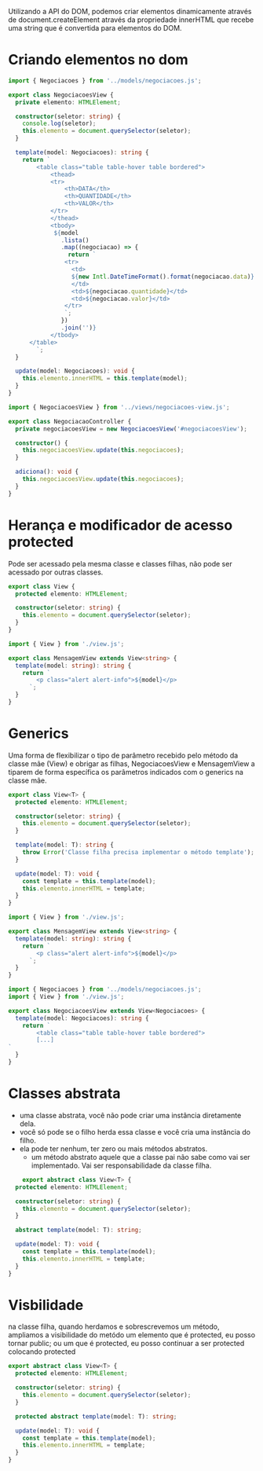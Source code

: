 Utilizando a API do DOM, podemos criar elementos dinamicamente através de document.createElement através da propriedade innerHTML que recebe uma string que é convertida para elementos do DOM.

# Criando elementos no dom

```ts
import { Negociacoes } from '../models/negociacoes.js';

export class NegociacoesView {
  private elemento: HTMLElement;

  constructor(seletor: string) {
    console.log(seletor);
    this.elemento = document.querySelector(seletor);
  }

  template(model: Negociacoes): string {
    return `
        <table class="table table-hover table bordered">
            <thead>
            <tr>
                <th>DATA</th>
                <th>QUANTIDADE</th>
                <th>VALOR</th>
            </tr>
            </thead>
            <tbody>
             ${model
               .lista()
               .map((negociacao) => {
                 return `
                <tr>
                  <td>
                  ${new Intl.DateTimeFormat().format(negociacao.data)}
                  </td>
                  <td>${negociacao.quantidade}</td>
                  <td>${negociacao.valor}</td>
                </tr>
                `;
               })
               .join('')}
            </tbody>
      </table>
        `;
  }

  update(model: Negociacoes): void {
    this.elemento.innerHTML = this.template(model);
  }
}
```

```ts
import { NegociacoesView } from '../views/negociacoes-view.js';

export class NegociacaoController {
  private negociacoesView = new NegociacoesView('#negociacoesView');

  constructor() {
    this.negociacoesView.update(this.negociacoes);
  }

  adiciona(): void {
    this.negociacoesView.update(this.negociacoes);
  }
}
```

# Herança e modificador de acesso protected

Pode ser acessado pela mesma classe e classes filhas, não pode ser acessado por outras classes.

```ts
export class View {
  protected elemento: HTMLElement;

  constructor(seletor: string) {
    this.elemento = document.querySelector(seletor);
  }
}
```

```ts
import { View } from './view.js';

export class MensagemView extends View<string> {
  template(model: string): string {
    return `
        <p class="alert alert-info">${model}</p>
      `;
  }
}
```

# Generics

Uma forma de flexibilizar o tipo de parâmetro recebido pelo método da classe mãe (View) e obrigar as filhas, NegociacoesView e MensagemView a tiparem de forma específica os parâmetros indicados com o generics na classe mãe.

```ts
export class View<T> {
  protected elemento: HTMLElement;

  constructor(seletor: string) {
    this.elemento = document.querySelector(seletor);
  }

  template(model: T): string {
    throw Error('Classe filha precisa implementar o método template');
  }

  update(model: T): void {
    const template = this.template(model);
    this.elemento.innerHTML = template;
  }
}
```

```ts
import { View } from './view.js';

export class MensagemView extends View<string> {
  template(model: string): string {
    return `
        <p class="alert alert-info">${model}</p>
      `;
  }
}
```

```ts
import { Negociacoes } from '../models/negociacoes.js';
import { View } from './view.js';

export class NegociacoesView extends View<Negociacoes> {
  template(model: Negociacoes): string {
    return `
        <table class="table table-hover table bordered">
        [...]
`
  }
}
```
# Classes abstrata

  - uma classe abstrata, você não pode criar uma instância diretamente dela. 
  - você só pode se o filho herda essa classe e você cria uma instância do filho.
  - ela pode ter nenhum, ter zero ou mais métodos abstratos. 
    - um método abstrato aquele que a classe pai não sabe como vai ser implementado. Vai ser responsabilidade da classe filha. 

```ts
    export abstract class View<T> {
  protected elemento: HTMLElement;

  constructor(seletor: string) {
    this.elemento = document.querySelector(seletor);
  }

  abstract template(model: T): string;

  update(model: T): void {
    const template = this.template(model);
    this.elemento.innerHTML = template;
  }
}
```
# Visbilidade
 na classe filha, quando herdamos e sobrescrevemos um método, ampliamos a visibilidade do metódo
 um elemento que é protected, eu posso tornar public; ou um que é protected, eu posso continuar a ser protected colocando protected 
```ts
export abstract class View<T> {
  protected elemento: HTMLElement;

  constructor(seletor: string) {
    this.elemento = document.querySelector(seletor);
  }

  protected abstract template(model: T): string;

  update(model: T): void {
    const template = this.template(model);
    this.elemento.innerHTML = template;
  }
}
```